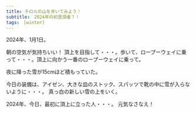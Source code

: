 ```yaml
---
title: チロルの山を歩いてみよう！
subtitle:　2024年の初登頂者？！
tags:　[winter]
---
```

2024年、1月1日。

朝の空気が気持ちいい！
頂上を目指して・・・。歩いて、ロープーウェイに乗って・・・。頂上に向かう一番のロープーウェイに乗って。

夜に降った雪が15cmほど積もっていた。

今日の装備は、アイゼン、大きな皿のストック、スパッツで靴の中に雪が入らないように・・・。
真っ白の新しい雪の上をいく。

2024年、今日、最初に頂上に立った人・・・。
元気なさなえ！

